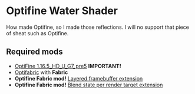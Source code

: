 # Optifine Water Shader

How made Optifine, so I made those reflections. I will no support that piece of sheat such as Optifine. 

## Required mods

- [OptiFine 1.16.5_HD_U_G7_pre5](https://optifine.net/downloads) **IMPORTANT!**
- [Optifabric](https://minecraft.curseforge.com/projects/optifabric) with **Fabric**
- **Optifine Fabric mod!** [Layered framebuffer extension](https://github.com/helixd2s/OptifineLayeredMod)
- **Optifine Fabric mod!** [Blend state per render target extension](https://github.com/helixd2s/OptifineBlendMod)
